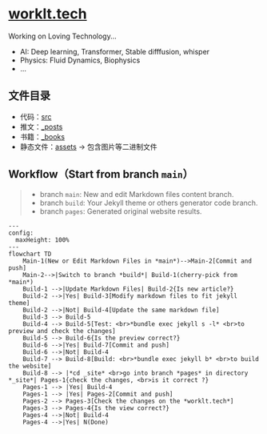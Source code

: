 # [worklt.tech](https://worklt.tech/)

Working on Loving Technology...
- AI: Deep learning, Transformer, Stable difffusion, whisper
- Physics: Fluid Dynamics, Biophysics
- ...


## 文件目录
- 代码：[src](src)
- 推文：[_posts](_posts)
- 书籍：[_books](_books)
- 静态文件：[assets](assets) -> 包含图片等二进制文件

## Workflow（Start from branch `main`）
> - branch `main`: New and edit Markdown files content branch.
> - branch `build`: Your Jekyll theme or others generator code branch.
> - branch `pages`: Generated original website results.

```mermaid
---
config:
  maxHeight: 100%
---
flowchart TD
    Main-1(New or Edit Markdown Files in *main*)-->Main-2[Commit and push]
    Main-2-->|Switch to branch *build*| Build-1(cherry-pick from *main*)
    Build-1 -->|Update Markdown Files| Build-2{Is new article?}
    Build-2 -->|Yes| Build-3[Modify markdown files to fit jekyll theme]
    Build-2 -->|Not| Build-4[Update the same markdown file]
    Build-3 --> Build-5
    Build-4 --> Build-5[Test: <br>*bundle exec jekyll s -l* <br>to preview and check the changes]
    Build-5 --> Build-6{Is the preview correct?}
    Build-6 -->|Yes| Build-7[Commit and push]
    Build-6 -->|Not| Build-4
    Build-7 --> Build-8[Build: <br>*bundle exec jekyll b* <br>to build the website]
    Build-8 --> |*cd _site* <br>go into branch *pages* in directory *_site*| Pages-1{check the changes, <br>is it correct ?}
    Pages-1 --> |Yes| Build-4
    Pages-1 --> |Yes| Pages-2[Commit and push]
    Pages-2 --> Pages-3[Check the changes on the *worklt.tech*]
    Pages-3 --> Pages-4{Is the view correct?}
    Pages-4 -->|Not| Build-4
    Pages-4 -->|Yes| N(Done)
```
